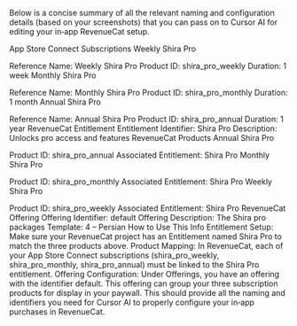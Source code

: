 Below is a concise summary of all the relevant naming and configuration details (based on your screenshots) that you can pass on to Cursor AI for editing your in‑app RevenueCat setup.

App Store Connect Subscriptions
Weekly Shira Pro

Reference Name: Weekly Shira Pro
Product ID: shira_pro_weekly
Duration: 1 week
Monthly Shira Pro

Reference Name: Monthly Shira Pro
Product ID: shira_pro_monthly
Duration: 1 month
Annual Shira Pro

Reference Name: Annual Shira Pro
Product ID: shira_pro_annual
Duration: 1 year
RevenueCat Entitlement
Entitlement Identifier: Shira Pro
Description: Unlocks pro access and features
RevenueCat Products
Annual Shira Pro

Product ID: shira_pro_annual
Associated Entitlement: Shira Pro
Monthly Shira Pro

Product ID: shira_pro_monthly
Associated Entitlement: Shira Pro
Weekly Shira Pro

Product ID: shira_pro_weekly
Associated Entitlement: Shira Pro
RevenueCat Offering
Offering Identifier: default
Offering Description: The Shira pro packages
Template: 4 – Persian
How to Use This Info
Entitlement Setup: Make sure your RevenueCat project has an Entitlement named Shira Pro to match the three products above.
Product Mapping: In RevenueCat, each of your App Store Connect subscriptions (shira_pro_weekly, shira_pro_monthly, shira_pro_annual) must be linked to the Shira Pro entitlement.
Offering Configuration: Under Offerings, you have an offering with the identifier default. This offering can group your three subscription products for display in your paywall.
This should provide all the naming and identifiers you need for Cursor AI to properly configure your in‑app purchases in RevenueCat.
